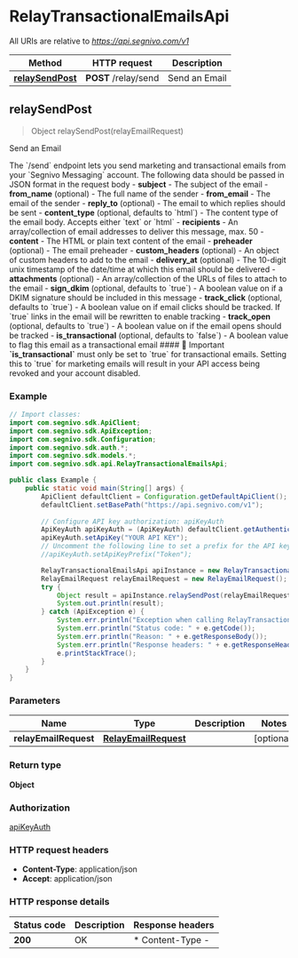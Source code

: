 # RelayTransactionalEmailsApi

All URIs are relative to *https://api.segnivo.com/v1*

| Method | HTTP request | Description |
|------------- | ------------- | -------------|
| [**relaySendPost**](RelayTransactionalEmailsApi.md#relaySendPost) | **POST** /relay/send | Send an Email |



## relaySendPost

> Object relaySendPost(relayEmailRequest)

Send an Email

The &#x60;/send&#x60; endpoint lets you send marketing and transactional emails from your &#x60;Segnivo Messaging&#x60; account.  The following data should be passed in JSON format in the request body  - **subject** - The subject of the email      - **from_name** (optional) - The full name of the sender      - **from_email** - The email of the sender      - **reply_to** (optional) - The email to which replies should be sent      - **content_type** (optional, defaults to &#x60;html&#x60;) - The content type of the email body. Accepts either &#x60;text&#x60; or &#x60;html&#x60;      - **recipients** - An array/collection of email addresses to deliver this message, max. 50      - **content** - The HTML or plain text content of the email      - **preheader** (optional) - The email preheader      - **custom_headers** (optional) - An object of custom headers to add to the email      - **delivery_at** (optional) - The 10-digit unix timestamp of the date/time at which this email should be delivered      - **attachments** (optional) - An array/collection of the URLs of files to attach to the email      - **sign_dkim** (optional, defaults to &#x60;true&#x60;) - A boolean value on if a DKIM signature should be included in this message      - **track_click** (optional, defaults to &#x60;true&#x60;) - A boolean value on if email clicks should be tracked. If &#x60;true&#x60; links in the email will be rewritten to enable tracking      - **track_open** (optional, defaults to &#x60;true&#x60;) - A boolean value on if the email opens should be tracked      - **is_transactional** (optional, defaults to &#x60;false&#x60;) - A boolean value to flag this email as a transactional email       #### 🔖 Important  **&#x60;is_transactional&#x60;** must only be set to &#x60;true&#x60; for transactional emails. Setting this to &#x60;true&#x60; for marketing emails will result in your API access being revoked and your account disabled.

### Example

```java
// Import classes:
import com.segnivo.sdk.ApiClient;
import com.segnivo.sdk.ApiException;
import com.segnivo.sdk.Configuration;
import com.segnivo.sdk.auth.*;
import com.segnivo.sdk.models.*;
import com.segnivo.sdk.api.RelayTransactionalEmailsApi;

public class Example {
    public static void main(String[] args) {
        ApiClient defaultClient = Configuration.getDefaultApiClient();
        defaultClient.setBasePath("https://api.segnivo.com/v1");
        
        // Configure API key authorization: apiKeyAuth
        ApiKeyAuth apiKeyAuth = (ApiKeyAuth) defaultClient.getAuthentication("apiKeyAuth");
        apiKeyAuth.setApiKey("YOUR API KEY");
        // Uncomment the following line to set a prefix for the API key, e.g. "Token" (defaults to null)
        //apiKeyAuth.setApiKeyPrefix("Token");

        RelayTransactionalEmailsApi apiInstance = new RelayTransactionalEmailsApi(defaultClient);
        RelayEmailRequest relayEmailRequest = new RelayEmailRequest(); // RelayEmailRequest | 
        try {
            Object result = apiInstance.relaySendPost(relayEmailRequest);
            System.out.println(result);
        } catch (ApiException e) {
            System.err.println("Exception when calling RelayTransactionalEmailsApi#relaySendPost");
            System.err.println("Status code: " + e.getCode());
            System.err.println("Reason: " + e.getResponseBody());
            System.err.println("Response headers: " + e.getResponseHeaders());
            e.printStackTrace();
        }
    }
}
```

### Parameters


| Name | Type | Description  | Notes |
|------------- | ------------- | ------------- | -------------|
| **relayEmailRequest** | [**RelayEmailRequest**](RelayEmailRequest.md)|  | [optional] |

### Return type

**Object**

### Authorization

[apiKeyAuth](../README.md#apiKeyAuth)

### HTTP request headers

- **Content-Type**: application/json
- **Accept**: application/json


### HTTP response details
| Status code | Description | Response headers |
|-------------|-------------|------------------|
| **200** | OK |  * Content-Type -  <br>  |

